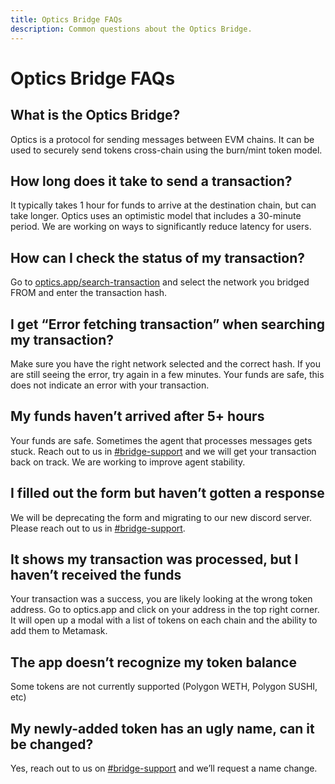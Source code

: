 ```yaml
---
title: Optics Bridge FAQs
description: Common questions about the Optics Bridge.
---
```


# Optics Bridge FAQs


## What is the Optics Bridge?

Optics is a protocol for sending messages between EVM chains.  It can be used to securely send tokens cross-chain using the burn/mint token model.


## How long does it take to send a transaction?

It typically takes 1 hour for funds to arrive at the destination chain, but can take longer.  Optics uses an optimistic model that includes a 30-minute period.  We are working on ways to significantly reduce latency for users.


## How can I check the status of my transaction?

Go to [optics.app/search-transaction](https://optics.app/search-transaction) and select the network you bridged FROM and enter the transaction hash.


## I get “Error fetching transaction” when searching my transaction?

Make sure you have the right network selected and the correct hash.  If you are still seeing the error, try again in a few minutes.  Your funds are safe, this does not indicate an error with your transaction.


## My funds haven’t arrived after 5+ hours

Your funds are safe.  Sometimes the agent that processes messages gets stuck. Reach out to us in [#bridge-support](https://discord.gg/Rp8TYetc) and we will get your transaction back on track. We are working to improve agent stability.


## I filled out the form but haven’t gotten a response

We will be deprecating the form and migrating to our new discord server.  Please reach out to us in [#bridge-support](https://discord.gg/Rp8TYetc).


## It shows my transaction was processed, but I haven’t received the funds

Your transaction was a success, you are likely looking at the wrong token address.  Go to optics.app and click on your address in the top right corner.  It will open up a modal with a list of tokens on each chain and the ability to add them to Metamask.


## The app doesn’t recognize my token balance

Some tokens are not currently supported (Polygon WETH, Polygon SUSHI, etc)


## My newly-added token has an ugly name, can it be changed?

Yes, reach out to us on [#bridge-support](https://discord.gg/Rp8TYetc) and we’ll request a name change.
